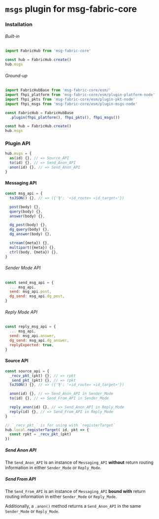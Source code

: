 # `msgs` plugin for msg-fabric-core 

### Installation

###### Built-in

```javascript
import FabricHub from 'msg-fabric-core'

const hub = FabricHub.create()
hub.msgs
```

###### Ground-up

```javascript
import FabricHubBase from 'msg-fabric-core/esm/'
import fhpi_platform from 'msg-fabric-core/esm/plugin-platform-node'
import fhpi_pkts from 'msg-fabric-core/esm/plugin-pkt-node'
import fhpi_msgs from 'msg-fabric-core/esm/plugin-msgs-node'

const FabricHub = FabricHubBase
  .plugin(fhpi_platform(), fhpi_pkts(), fhpi_msgs())

const hub = FabricHub.create()
hub.msgs
```


### Plugin API

```javascript
hub.msgs = {
  as(id) {}, // => Source_API
  to(id) {}, // => Send_Anon_API
  anon(id) {}, // => Send_Anon_API
}
```


#### Messaging API

```javascript
const msg_api = {
  toJSON() {}, // => ({'Ϡ': '«id_route» «id_target»'})

  post(body) {},
  query(body) {},
  answer(body) {},

  dg_post(body) {},
  dg_query(body) {},
  dg_answer(body) {},

  stream({meta}) {},
  multipart({meta}) {},
  ctrl(body, {meta}) {},
}
```

###### Sender Mode API
```javascript
const send_msg_api = {
  ... msg_api,
  send: msg_api.post,
  dg_send: msg_api.dg_post,
}
```

###### Reply Mode API

```javascript
const reply_msg_api = {
  ... msg_api,
  send: msg_api.answer,
  dg_send: msg_api.dg_answer,
  replyExpected: true,
}
```


#### Source API

```javascript
const source_api = {
  _recv_pkt_(pkt) {}, // => rpkt
  _send_pkt_(pkt) {}, // => rpkt
  toJSON() {}, // => ({'Ϡ': '«id_route» «id_target»'})

  anon(id) {}, // => Send_Anon_API in Sender_Mode
  to(id) {}, // => Send_From_API in Sender_Mode

  reply_anon(id) {}, // => Send_Anon_API in Reply_Mode
  reply(id) {}, // => Send_From_API in Reply_Mode
}

// `_recv_pkt_` is for using with `registerTarget`
hub.local.registerTarget( id, pkt => {
  const rpkt = _recv_pkt_(pkt)
})
```

##### Send Anon API

The `Send_Anon_API` is an instance of `Messaging_API` **without** return routing information in either `Sender_Mode` or `Reply_Mode`.

##### Send From API

The `Send_From_API` is an instance of `Messaging_API` **bound with** return routing information in either `Sender_Mode` or `Reply_Mode`.

Additionally, a `.anon()` method returns a `Send_Anon_API` in the same `Sender_Mode` or `Reply_Mode`.
